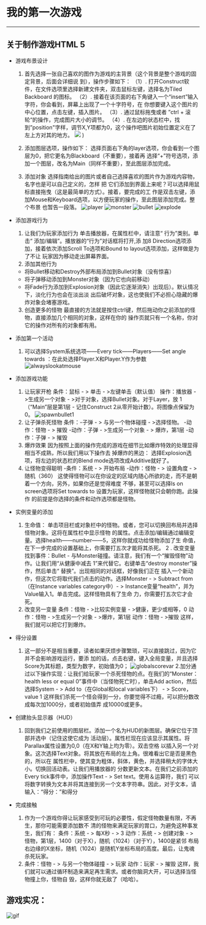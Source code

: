 # 我的第一次游戏
---
## 关于制作游戏HTML 5

* 游戏布景设计
    1. 首先选择一张自己喜欢的图作为游戏的主背景（这个背景是整个游戏的固定背景，后面会详细说 
       到），操作步骤如下：
     （1）. 打开Construct软件，在文件选项里选择新建文件夹，双击鼠标左键，选择名为Tiled Backboard 
                的图标。
     （2）. 接着在该页面的右下角键入一个“insert”输入字符，你会看到，屏幕上出现了一个十字符号，在 
                你想要键入这个图片的中心位置，点击左键，插入图片。
     （3）. 通过鼠标拖曳或者 ”ctrl + 滚轮“的操作，完成图片大小的调节。
     （4）. 在左边的状态栏中，找到”position"字样，调节X,Y项都为0，这个操作吧图片初始位置定义在了 
                左上方对其的地方。
![ ](https://user-images.githubusercontent.com/43528369/46474965-cd0fca80-c816-11e8-87c7-bfc447d552a7.jpg)
)


    2. 添加图层选项，操作如下：
       选择页面右下角的layer选项，你会看到一个图层为0，把它更名为Blackboard（不重要），接着再 
       选择“+”符号选项，添加一个图层，改名为Main（同样不重要），至此图层添加完成。
    3. 添加对象
       选择指南给出的图片或者自己选择喜欢的图片作为游戏内容物，名字也是可以自己定义的，怎样 
       把 它们添加到界面上来呢？可以选择用鼠标直接拖曳（这是最简单的方式）。接着，要完成的工 
       作是双击左键，添加Mouse和Keyboard选项，以方便玩家的操作，至此图层添加完成。整个布景 
       也暂告一段落。
![player](https://user-images.githubusercontent.com/43528369/46475524-55429f80-c818-11e8-8174-959a2055c7a0.png)
![monster](https://user-images.githubusercontent.com/43528369/46475530-57a4f980-c818-11e8-9c6a-cea55a21a3ab.png)
![bullet](https://user-images.githubusercontent.com/43528369/46475536-5b388080-c818-11e8-8516-fdd0cc52ea08.png)
![explode](https://user-images.githubusercontent.com/43528369/46475542-5ecc0780-c818-11e8-892d-08ead9939d7f.png)

* 添加游戏行为
    1. 让我们为玩家添加行为
       单击播放器，在属性栏中，请注意“ 行为”类别。单击“ 添加/编辑”。播放器的“行为”对话框将打开,添 
       加8 Direction选项添加，接着依次添加Scroll To选项和Bound to layout选项添加，这样做是为了不让 
       玩家因为移动走出屏幕界面。
    2. 添加其他行为
    - 将Bullet移动和Destroy外部布局添加到Bullet对象（没有惊喜）
    - 将子弹移动添加到Monster对象（因为它也向前移动）
    - 将Fade行为添加到Explosion对象（因此它逐渐消失）出现后）。默认情况下，淡化行为也会在淡出淡 
      出后破坏对象，这也使我们不必担心隐藏的爆炸对象会堵塞游戏。
    3. 创造更多的怪物
       最直接的方法就是按住ctrl键，然后拖动你之前添加的怪物，直接添加几个相同的对象，这样在你的 
       操作页就只有一个名称，你对它的操作对所有的对象都有用。
       
* 添加第一个活动
    1. 可以选择System系统选项——Every tick——Players——Set angle towards ：在此处选择Player.X和Player.Y作为参数
![alwayslookatmouse](https://user-images.githubusercontent.com/43528369/46476878-d51e3900-c81b-11e8-9392-303eb2bd01d3.png)

* 添加游戏功能
    1. 让玩家开枪
    条件：鼠标 - > 单击 - >左键单击（默认值）
                             操作：播放器 - >生成另一个对象 - >对于对象，选择Bullet对象。对于Layer，放 
                                        1（“Main”层是第1层 - 记住Construct 2从零开始计数）。将图像点保留为0。
![spawnbullet1](https://user-images.githubusercontent.com/43528369/46476895-dd767400-c81b-11e8-9d76-35dd5804b17b.png)
     2. 让子弹杀死怪物
     条件：-子弹 - > 与另一个物体碰撞 - >选择怪物。
                                     -动作：怪物 - > 摧毁
                                     -动作：子弹 - >生成另一个对象 - > 爆炸，第1层
                                     -动作：子弹 - > 摧毁                                     
     3. 爆炸效果
        因为按照上面的操作完成的游戏在细节比如爆炸特效的处理显得相当不成熟，所以我们用以下操作去 
        掉爆炸的黑边：
                                选择Explosion选项，将左边的状态栏的Blend mode选项改成Additive就好了。                  
    4. 让怪物变得聪明
                                    -条件：系统 - > 开始布局
                                    -动作：怪物 - > 设置角度 - >随机（360）
       这使得怪物可以在你设定的区域内随心所欲的走，而不是朝着一个方向，另外，如果你还是觉得难度 
       不够，甚至可以选择ls on screen选项将Set towards to 设置为玩家，这样怪物就只会朝你跑。此操作 
       的前提是你选择的条件和动作选项都是怪物。
       
* 实例变量的添加
    1. 生命值：
       单击项目栏或对象栏中的怪物。或者，您可以切换回布局并选择怪物对象。这将在属性栏中显示怪物 
       的属性。点击添加/编辑通过编辑变量。选择health——number——5，这样你就成功给怪物添加了生 
       命值，在下一步完成的设置基础上，你需要打五次才能将其杀死。
    2 . 改变变量
        找到事件：Bullet - 与Monster碰撞。请注意，我们有一个“摧毁怪物”动作。让我们用“从健康中减去 
        1”来代替它。右键单击“destroy monster”操作，然后单击“ 替换”。出现相同的对话框，好像我们正在 
        插入一个新动作，但这次它将取代我们点击的动作。选择Monster - > Subtract from（在Instance 
        variables category中）- > Instance变量“health”，并为Value输入1。单击完成。这样怪物具有了生命 
        力，你需要打五次它才会死。
    3. 改变另一变量
        条件：怪物 - >比较实例变量 - >健康，更少或相等，0 
        动作：怪物 - >生成另一个对象 - >爆炸，第1层
        动作：怪物 - >摧毁
       这样，我们就可以把它打到爆炸。
       
* 得分设置
  1. 这一部分不是相当重要，读者如果厌烦步骤繁琐，可以直接跳过，因为它并不会影响游戏运行，要添 
     加的话，点击右键，键入全局变量，并且选择Score为其标题，类型为数字，初始值为0；
![globalscorevar](https://user-images.githubusercontent.com/43528369/46479251-401e3e80-c821-11e8-82b6-2c3269d1404f.png)
  2.加分通过以下操作实现：让我们给玩家一个杀死怪物的点。在我们的“Monster：health less or equal 
                                                 0”事件中（当怪物死亡时），单击Add action，然后选择System - > Add 
                                                to（在Global和local variables下） - > Score，value 1
       这样我们杀死一个怪会得到一分，你要觉得不过瘾，可以把分数改成每次加1000分，或者初始值弄 
       成10000或更多。
* 创建抬头显示器（HUD）
  1. 回到我们之前使用的图层栏。添加一个名为HUD的新图层。确保它位于顶部并选中（记住这使它成为 
       活动层）。属性栏现在应该显示其属性。将Parallax属性设置为0,0（在X和Y轴上均为零）。双击空格 
       以插入另一个对象。这次选择Text对象。将其放在布局的左上角。很难看出它是否是黑色的，所以在 
       属性栏中，使其变为粗体，斜体，黄色，并选择稍大的字体大小。切换回活动表。让我们用播放器的 
       分数更新文本。在我们之前添加的Every tick事件中，添加操作Text - > Set text。使用＆运算符，我们 
       可以将数字转换为文本并将其连接到另一个文本字符串。因此，对于文本，请输入：“得分：”和得分
* 完成接触
  1. 作为一个游戏你得让玩家感受到可玩的必要性，假定怪物数量有限，不再生，那你可能需要添加数不 
       清的怪物来满足玩家的胃口，为避免这种事发生，我们有： 
       条件：系统 - > 每X秒 - > 3
       动作：系统 - > 创建对象 - > 怪物，第1层，1400（对于X），随机（1024）（对于Y），1400是紧邻 
                   布局右边缘的X坐标，随机（1024）是随机Y坐标布局的高度。最后，让鬼魂杀死玩家。       
  2. 条件：怪物 - > 与另一个物体碰撞 - > 玩家
       动作：玩家 - > 摧毁
       这样，我们就可以通过循环制造来满足再生需求。或者你脑洞大开，可以选择当怪物撞上你，怪物自 
       毁，这样你就无敌了（哈哈）。
       
## 游戏实况：
![gif](https://user-images.githubusercontent.com/43528369/46481056-0f400880-c825-11e8-8c3c-5d5dacbf52e4.gif)
